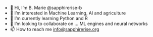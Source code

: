 - 👋 Hi, I’m B. Marie @sapphirerise-b
- 👀 I’m interested in Machine Learning, AI and agriculture
- 🌱 I’m currently learning Python and R
- 💞️ I’m looking to collaborate on ... ML engines and neural networks
- 📫 How to reach me info@sapphirerise.org

<!---
sapphirerise-b/sapphirerise-b is a ✨ special ✨ repository because its `README.md` (this file) appears on your GitHub profile.
You can click the Preview link to take a look at your changes.
--->

